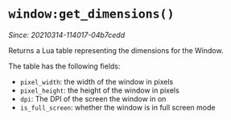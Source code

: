 # `window:get_dimensions()`

*Since: 20210314-114017-04b7cedd*

Returns a Lua table representing the dimensions for the Window.

The table has the following fields:

- `pixel_width`: the width of the window in pixels
- `pixel_height`: the height of the window in pixels
- `dpi`: The DPI of the screen the window in on
- `is_full_screen`: whether the window is in full screen mode

